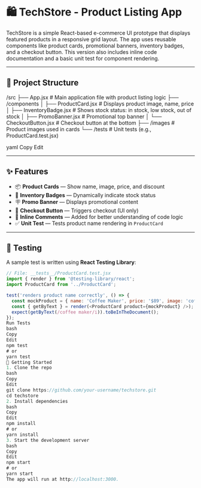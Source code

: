 # 🛍️ TechStore - Product Listing App

TechStore is a simple React-based e-commerce UI prototype that displays featured products in a responsive grid layout. The app uses reusable components like product cards, promotional banners, inventory badges, and a checkout button. This version also includes inline code documentation and a basic unit test for component rendering.

---

## 📂 Project Structure

/src
├── App.jsx # Main application file with product listing logic
├── /components
│ ├── ProductCard.jsx # Displays product image, name, price
│ ├── InventoryBadge.jsx # Shows stock status: in stock, low stock, out of stock
│ ├── PromoBanner.jsx # Promotional top banner
│ └── CheckoutButton.jsx # Checkout button at the bottom
├── /images # Product images used in cards
└── /tests # Unit tests (e.g., ProductCard.test.jsx)

yaml
Copy
Edit

---

## ✨ Features

- 📦 **Product Cards** — Show name, image, price, and discount
- 🔖 **Inventory Badges** — Dynamically indicate stock status
- 🪧 **Promo Banner** — Displays promotional content
- 🧾 **Checkout Button** — Triggers checkout (UI only)
- 🧠 **Inline Comments** — Added for better understanding of code logic
- ✅ **Unit Test** — Tests product name rendering in `ProductCard`

---

## 🧪 Testing

A sample test is written using **React Testing Library**:

```js
// File: __tests__/ProductCard.test.jsx
import { render } from '@testing-library/react';
import ProductCard from '../ProductCard';

test('renders product name correctly', () => {
  const mockProduct = { name: 'Coffee Maker', price: '$89', image: 'coffee.jpg' };
  const { getByText } = render(<ProductCard product={mockProduct} />);
  expect(getByText(/coffee maker/i)).toBeInTheDocument();
});
Run Tests
bash
Copy
Edit
npm test
# or
yarn test
🚀 Getting Started
1. Clone the repo
bash
Copy
Edit
git clone https://github.com/your-username/techstore.git
cd techstore
2. Install dependencies
bash
Copy
Edit
npm install
# or
yarn install
3. Start the development server
bash
Copy
Edit
npm start
# or
yarn start
The app will run at http://localhost:3000.